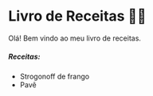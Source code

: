 # Livro de Receitas 👩‍🍳

Olá! Bem vindo ao meu livro de receitas. 

##### Receitas:

- Strogonoff de frango
- Pavê
